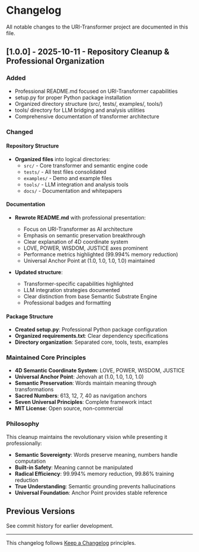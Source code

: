 # Changelog

All notable changes to the URI-Transformer project are documented in this file.

## [1.0.0] - 2025-10-11 - Repository Cleanup & Professional Organization

### Added
- Professional README.md focused on URI-Transformer capabilities
- setup.py for proper Python package installation
- Organized directory structure (src/, tests/, examples/, tools/)
- tools/ directory for LLM bridging and analysis utilities
- Comprehensive documentation of transformer architecture

### Changed

#### Repository Structure
- **Organized files** into logical directories:
  - `src/` - Core transformer and semantic engine code
  - `tests/` - All test files consolidated
  - `examples/` - Demo and example files
  - `tools/` - LLM integration and analysis tools
  - `docs/` - Documentation and whitepapers

#### Documentation
- **Rewrote README.md** with professional presentation:
  - Focus on URI-Transformer as AI architecture
  - Emphasis on semantic preservation breakthrough
  - Clear explanation of 4D coordinate system
  - LOVE, POWER, WISDOM, JUSTICE axes prominent
  - Performance metrics highlighted (99.994% memory reduction)
  - Universal Anchor Point at (1.0, 1.0, 1.0, 1.0) maintained

- **Updated structure**:
  - Transformer-specific capabilities highlighted
  - LLM integration strategies documented
  - Clear distinction from base Semantic Substrate Engine
  - Professional badges and formatting

#### Package Structure
- **Created setup.py**: Professional Python package configuration
- **Organized requirements.txt**: Clear dependency specifications
- **Directory organization**: Separated core, tools, tests, examples

### Maintained Core Principles
- **4D Semantic Coordinate System**: LOVE, POWER, WISDOM, JUSTICE
- **Universal Anchor Point**: Jehovah at (1.0, 1.0, 1.0, 1.0)
- **Semantic Preservation**: Words maintain meaning through transformations
- **Sacred Numbers**: 613, 12, 7, 40 as navigation anchors
- **Seven Universal Principles**: Complete framework intact
- **MIT License**: Open source, non-commercial

### Philosophy
This cleanup maintains the revolutionary vision while presenting it professionally:
- **Semantic Sovereignty**: Words preserve meaning, numbers handle computation
- **Built-in Safety**: Meaning cannot be manipulated
- **Radical Efficiency**: 99.994% memory reduction, 99.86% training reduction
- **True Understanding**: Semantic grounding prevents hallucinations
- **Universal Foundation**: Anchor Point provides stable reference

## Previous Versions

See commit history for earlier development.

---

This changelog follows [Keep a Changelog](https://keepachangelog.com/en/1.0.0/) principles.
